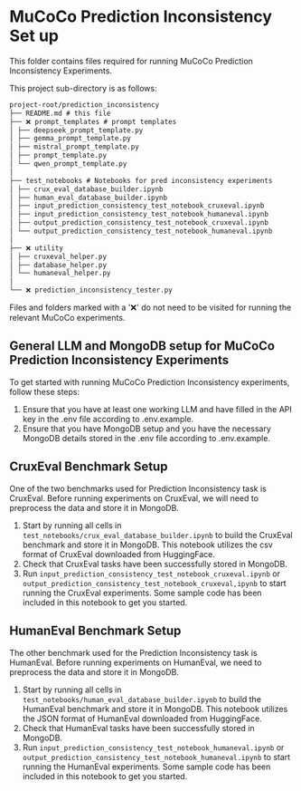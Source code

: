 # MuCoCo Prediction Inconsistency Set up

This folder contains files required for running MuCoCo Prediction Inconsistency Experiments.

This project sub-directory is as follows:

```markdown
project-root/prediction_inconsistency
├── README.md # this file
├── ❌ prompt_templates # prompt templates
│ ├── deepseek_prompt_template.py
│ ├── gemma_prompt_template.py
│ ├── mistral_prompt_template.py
│ ├── prompt_template.py
│ └── qwen_prompt_template.py
│
├── test_notebooks # Notebooks for pred inconsistency experiments
│ ├── crux_eval_database_builder.ipynb
│ ├── human_eval_database_builder.ipynb
│ ├── input_prediction_consistency_test_notebook_cruxeval.ipynb
│ ├── input_prediction_consistency_test_notebook_humaneval.ipynb
│ ├── output_prediction_consistency_test_notebook_cruxeval.ipynb
│ └── output_prediction_consistency_test_notebook_humaneval.ipynb
│
├── ❌ utility
│ ├── cruxeval_helper.py
│ ├── database_helper.py
│ └── humaneval_helper.py
│
└── ❌ prediction_inconsistency_tester.py
```

Files and folders marked with a '❌' do not need to be visited for running the relevant MuCoCo experiments.

## General LLM and MongoDB setup for MuCoCo Prediction Inconsistency Experiments

To get started with running MuCoCo Prediction Inconsistency experiments, follow these steps:

1. Ensure that you have at least one working LLM and have filled in the API key in the .env file according to .env.example.
2. Ensure that you have MongoDB setup and you have the necessary MongoDB details stored in the .env file according to .env.example.


## CruxEval Benchmark Setup
One of the two benchmarks used for Prediction Inconsistency task is CruxEval. Before running experiments on CruxEval, we will need to preprocess the data and store it in MongoDB.

1. Start by running all cells in `test_notebooks/crux_eval_database_builder.ipynb` to build the CruxEval benchmark and store it in MongoDB. This notebook utilizes the csv format of CruxEval downloaded from HuggingFace.
2. Check that CruxEval tasks have been successfully stored in MongoDB.
3. Run `input_prediction_consistency_test_notebook_cruxeval.ipynb` or `output_prediction_consistency_test_notebook_cruxeval,ipynb` to start running the CruxEval experiments. Some sample code has been included in this notebook to get you started.

## HumanEval Benchmark Setup

The other benchmark used for the Prediction Inconsistency task is HumanEval. Before running experiments on HumanEval, we need to preprocess the data and store it in MongoDB.

1. Start by running all cells in `test_notebooks/human_eval_database_builder.ipynb` to build the HumanEval benchmark and store it in MongoDB. This notebook utilizes the JSON format of HumanEval downloaded from HuggingFace.
2. Check that HumanEval tasks have been successfully stored in MongoDB.
3. Run `input_prediction_consistency_test_notebook_humaneval.ipynb` or `output_prediction_consistency_test_notebook_humaneval.ipynb` to start running the HumanEval experiments. Some sample code has been included in this notebook to get you started.
